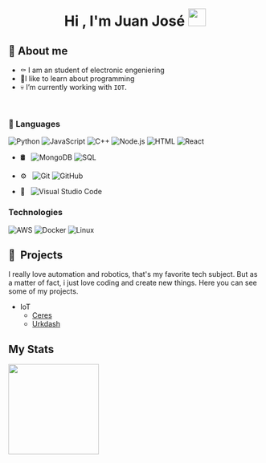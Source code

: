 <h1 align="center">Hi , I'm Juan José <img src="https://media.giphy.com/media/hvRJCLFzcasrR4ia7z/giphy.gif" width="35"></h1>



## :bat:  About me
- :coffin: I am an student of electronic engeniering
- :vampire:I like to learn about programming
- :skull: I’m currently working with `IOT`.


<br>

### :milky_way: Languages

![Python](https://img.shields.io/badge/-Python-000?&logo=Python)
![JavaScript](https://img.shields.io/badge/-JavaScript-000?&logo=JavaScript)
![C++](https://img.shields.io/badge/-C++-000?&logo=c%2b%2b&logoColor=00599C)
![Node.js](https://img.shields.io/badge/-Node.js-000?&logo=node.js)
![HTML](https://img.shields.io/badge/-HTML-333333?style=flat&logo=HTML5)
![React](https://img.shields.io/badge/-React-333333?style=flat&logo=react)

- 🛢 &nbsp;
  ![MongoDB](https://img.shields.io/badge/-MongoDB-333333?style=flat&logo=mongodb)
  ![SQL](https://img.shields.io/badge/-SQL-333333?style=flat&logo=MySQL)
  
- ⚙️ &nbsp;
  ![Git](https://img.shields.io/badge/-Git-333333?style=flat&logo=git)
  ![GitHub](https://img.shields.io/badge/-GitHub-333333?style=flat&logo=github)
- 🔧 &nbsp;
  ![Visual Studio Code](https://img.shields.io/badge/-Visual%20Studio%20Code-333333?style=flat&logo=visual-studio-code&logoColor=007ACC)
  
  
### Technologies

![AWS](https://img.shields.io/badge/-AWS-000?&logo=Amazon-AWS&logoColor=F90)
![Docker](https://img.shields.io/badge/-Docker-000?&logo=Docker)
![Linux](https://img.shields.io/badge/-Linux-000?&logo=Linux)

## 📌 &nbsp;Projects
I really love automation and robotics, that's my favorite tech subject. But as a matter of fact, i just love coding and create new things. Here you can see some of my projects.

- IoT
  - <a href="https://github.com/Sirius-py/ceres-iot" target="_blank">Ceres</a>
  - <a href="https://github.com/Urkdash" target="_blank">Urkdash</a>


## My Stats
<p>
<a href="https://github.com/julcode">
  <img height="180em" src="https://github-readme-stats-eight-theta.vercel.app/api/top-langs/?username=JuanMz444&theme=radical&layout=compact&exclude_lang=java+r" />
</a>
</p>


<!---
JuanMz444/JuanMz444 is a ✨ special ✨ repository because its `README.md` (this file) appears on your GitHub profile.
You can click the Preview link to take a look at your changes.
--->

